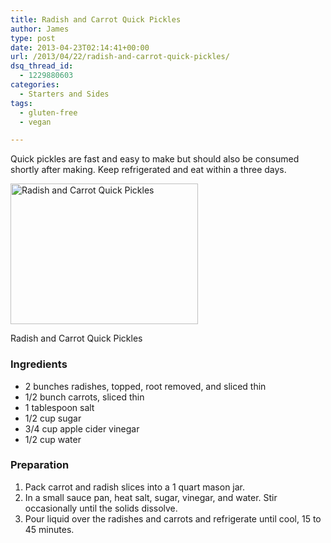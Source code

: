 ```yaml
---
title: Radish and Carrot Quick Pickles
author: James
type: post
date: 2013-04-23T02:14:41+00:00
url: /2013/04/22/radish-and-carrot-quick-pickles/
dsq_thread_id:
  - 1229880603
categories:
  - Starters and Sides
tags:
  - gluten-free
  - vegan

---
```

Quick pickles are fast and easy to make but should also be consumed shortly after making. Keep refrigerated and eat within a three days.

<div id="attachment_3192" style="width: 310px" class="wp-caption alignright">
  <a href="{{% mediaroot %}}uploads/2013/04/Quick-Pickles.jpg" rel="lightbox[3190]"><img class="size-medium wp-image-3192" alt="Radish and Carrot Quick Pickles" src="{{% mediaroot %}}uploads/2013/04/Quick-Pickles-300x225.jpg" width="300" height="225" srcset="{{% mediaroot %}}uploads/2013/04/Quick-Pickles-300x225.jpg 300w, {{% mediaroot %}}uploads/2013/04/Quick-Pickles.jpg 800w" sizes="(max-width: 300px) 100vw, 300px" /></a>
  
  <p class="wp-caption-text">
    Radish and Carrot Quick Pickles
  </p>
</div>

### Ingredients

  * 2 bunches radishes, topped, root removed, and sliced thin
  * 1/2 bunch carrots, sliced thin
  * 1 tablespoon salt
  * 1/2 cup sugar
  * 3/4 cup apple cider vinegar
  * 1/2 cup water

### Preparation

  1. Pack carrot and radish slices into a 1 quart mason jar.
  2. In a small sauce pan, heat salt, sugar, vinegar, and water. Stir occasionally until the solids dissolve.
  3. Pour liquid over the radishes and carrots and refrigerate until cool, 15 to 45 minutes.